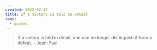 ```yaml
---
created: 2022-02-17
title: If a victory is told in detail
tags:
  - quotes
---
```


> If a victory is told in detail, one can no longer distinguish it from a defeat. - Jean-Paul
